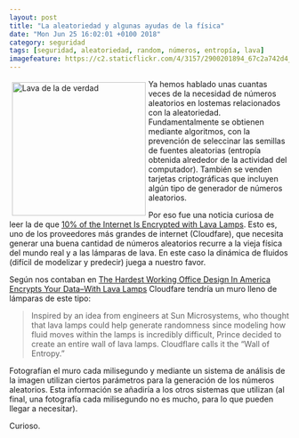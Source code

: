 ```yaml
---
layout: post
title: "La aleatoriedad y algunas ayudas de la física"
date: "Mon Jun 25 16:02:01 +0100 2018"
category: seguridad
tags: [seguridad, aleatoriedad, random, números, entropía, lava]
imagefeature: https://c2.staticflickr.com/4/3157/2900201894_67c2a742d4_m.jpg
---
```



<a href="https://www.flickr.com/photos/fernand0/2900201894" title="Lava de la de verdad"><img src="https://c2.staticflickr.com/4/3157/2900201894_67c2a742d4_m.jpg" width="240"  alt="Lava de la de verdad" style="float:left; margin:5px"></a>
Ya hemos hablado unas cuantas veces de la necesidad de números aleatorios en lostemas relacionados con la aleatoriedad. Fundamentalmente se obtienen mediante algoritmos, con la prevención de seleccinar las semillas de fuentes aleatorias (entropía obtenida alrededor de la actividad del computador). También se venden tarjetas criptográficas que incluyen algún tipo de generador de números aleatorios.

Por eso fue una noticia curiosa de leer la de que [10% of the Internet Is Encrypted with Lava Lamps](https://www.macobserver.com/columns-opinions/editorial/cloudflare-encrypted-lava-lamps/). Esto es, uno de los proveedores más grandes de internet (Cloudfare), que necesita generar una buena cantidad de números aleatorios recurre a la vieja física del mundo real y a las lámparas de lava. En este caso la dinámica de fluidos (difícil de modelizar y predecir) juega a nuestro favor.

Según nos contaban en [The Hardest Working Office Design In America Encrypts Your Data–With Lava Lamps](https://www.fastcodesign.com/90137157/the-hardest-working-office-design-in-america-encrypts-your-data-with-lava-lamps) Cloudfare tendría un muro lleno de lámparas de este tipo:

> Inspired by an idea from engineers at Sun Microsystems, who thought that lava lamps could help generate randomness since modeling how fluid moves within the lamps is incredibly difficult, Prince decided to create an entire wall of lava lamps. Cloudflare calls it the “Wall of Entropy.”

Fotografían el muro cada milisegundo y mediante un sistema de análisis de la imagen utilizan ciertos parámetros para la generación de los números aleatorios. Esta información se añadiría a los otros sistemas que utilizan (al final, una fotografía cada milisegundo no es mucho, para lo que pueden llegar a necesitar).

Curioso.
